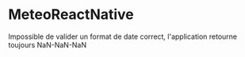 # MeteoReactNative

Impossible de valider un format de date correct, l'application retourne toujours NaN-NaN-NaN
